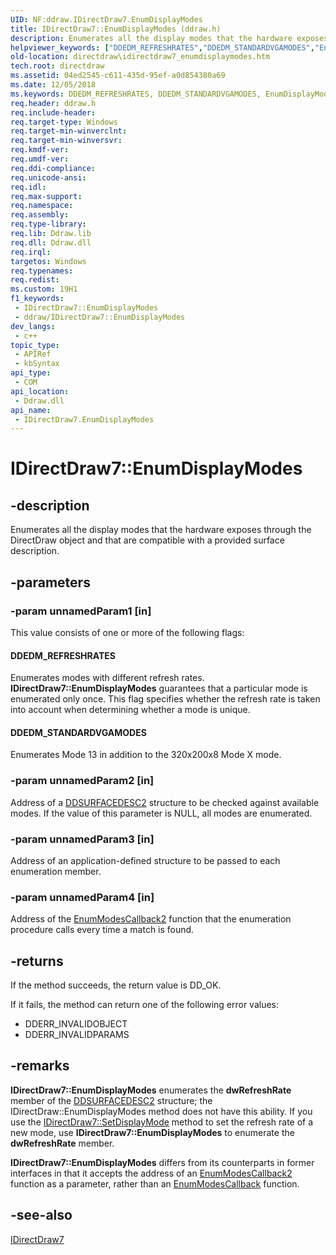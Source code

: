 ```yaml
---
UID: NF:ddraw.IDirectDraw7.EnumDisplayModes
title: IDirectDraw7::EnumDisplayModes (ddraw.h)
description: Enumerates all the display modes that the hardware exposes through the DirectDraw object and that are compatible with a provided surface description.
helpviewer_keywords: ["DDEDM_REFRESHRATES","DDEDM_STANDARDVGAMODES","EnumDisplayModes","EnumDisplayModes method [DirectDraw]","EnumDisplayModes method [DirectDraw]","IDirectDraw7 interface","IDirectDraw7 interface [DirectDraw]","EnumDisplayModes method","IDirectDraw7.EnumDisplayModes","IDirectDraw7::EnumDisplayModes","ddraw/IDirectDraw7::EnumDisplayModes","directdraw.idirectdraw7_enumdisplaymodes"]
old-location: directdraw\idirectdraw7_enumdisplaymodes.htm
tech.root: directdraw
ms.assetid: 04ed2545-c611-435d-95ef-a0d854380a69
ms.date: 12/05/2018
ms.keywords: DDEDM_REFRESHRATES, DDEDM_STANDARDVGAMODES, EnumDisplayModes, EnumDisplayModes method [DirectDraw], EnumDisplayModes method [DirectDraw],IDirectDraw7 interface, IDirectDraw7 interface [DirectDraw],EnumDisplayModes method, IDirectDraw7.EnumDisplayModes, IDirectDraw7::EnumDisplayModes, ddraw/IDirectDraw7::EnumDisplayModes, directdraw.idirectdraw7_enumdisplaymodes
req.header: ddraw.h
req.include-header: 
req.target-type: Windows
req.target-min-winverclnt: 
req.target-min-winversvr: 
req.kmdf-ver: 
req.umdf-ver: 
req.ddi-compliance: 
req.unicode-ansi: 
req.idl: 
req.max-support: 
req.namespace: 
req.assembly: 
req.type-library: 
req.lib: Ddraw.lib
req.dll: Ddraw.dll
req.irql: 
targetos: Windows
req.typenames: 
req.redist: 
ms.custom: 19H1
f1_keywords:
 - IDirectDraw7::EnumDisplayModes
 - ddraw/IDirectDraw7::EnumDisplayModes
dev_langs:
 - c++
topic_type:
 - APIRef
 - kbSyntax
api_type:
 - COM
api_location:
 - Ddraw.dll
api_name:
 - IDirectDraw7.EnumDisplayModes
---
```


# IDirectDraw7::EnumDisplayModes


## -description

Enumerates all the display modes that the hardware exposes through the DirectDraw object and that are compatible with a provided surface description.

## -parameters

### -param unnamedParam1 [in]

This value consists of one or more of the following flags:



#### DDEDM_REFRESHRATES

Enumerates modes with different refresh rates. <b>IDirectDraw7::EnumDisplayModes</b> guarantees that a particular mode is enumerated only once. This flag specifies whether the refresh rate is taken into account when determining whether a mode is unique.



#### DDEDM_STANDARDVGAMODES

Enumerates Mode 13 in addition to the 320x200x8 Mode X mode.

### -param unnamedParam2 [in]

Address of a <a href="/previous-versions/windows/hardware/drivers/ff550340(v=vs.85)">DDSURFACEDESC2</a> structure to be checked against available modes. If the value of this parameter is NULL, all modes are enumerated.

### -param unnamedParam3 [in]

Address of an application-defined structure to be passed to each enumeration member.

### -param unnamedParam4 [in]

Address of the <a href="/windows/desktop/api/ddraw/nc-ddraw-lpddenummodescallback2">EnumModesCallback2</a> function that the enumeration procedure calls every time a match is found.

## -returns

If the method succeeds, the return value is DD_OK.



If it fails, the method can return one of the following error values:

<ul>
<li>DDERR_INVALIDOBJECT</li>
<li>DDERR_INVALIDPARAMS</li>
</ul>

## -remarks

<b>IDirectDraw7::EnumDisplayModes</b> enumerates the <b>dwRefreshRate</b> member of the <a href="/previous-versions/windows/hardware/drivers/ff550340(v=vs.85)">DDSURFACEDESC2</a> structure; the IDirectDraw::EnumDisplayModes method does not have this ability. If you use the <a href="/windows/desktop/api/ddraw/nf-ddraw-idirectdraw7-setdisplaymode">IDirectDraw7::SetDisplayMode</a> method to set the refresh rate of a new mode, use <b>IDirectDraw7::EnumDisplayModes</b> to enumerate the <b>dwRefreshRate</b> member.



<b>IDirectDraw7::EnumDisplayModes</b> differs from its counterparts in former interfaces in that it accepts the address of an <a href="/windows/desktop/api/ddraw/nc-ddraw-lpddenummodescallback2">EnumModesCallback2</a> function as a parameter, rather than an <a href="/windows/desktop/api/ddraw/nc-ddraw-lpddenummodescallback">EnumModesCallback</a> function.





## -see-also

<a href="/windows/desktop/api/ddraw/nn-ddraw-idirectdraw7">IDirectDraw7</a>
